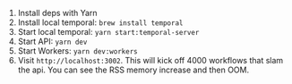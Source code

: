 1. Install deps with Yarn
2. Install local temporal: `brew install temporal`
3. Start local temporal: `yarn start:temporal-server`
4. Start API: `yarn dev`
5. Start Workers: `yarn dev:workers`
6. Visit `http://localhost:3002`. This will kick off 4000 workflows that 
   slam the api. You can see the RSS memory increase and then OOM.
